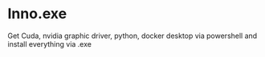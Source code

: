 # Inno.exe
Get Cuda, nvidia graphic driver, python, docker desktop via powershell and install everything via .exe

